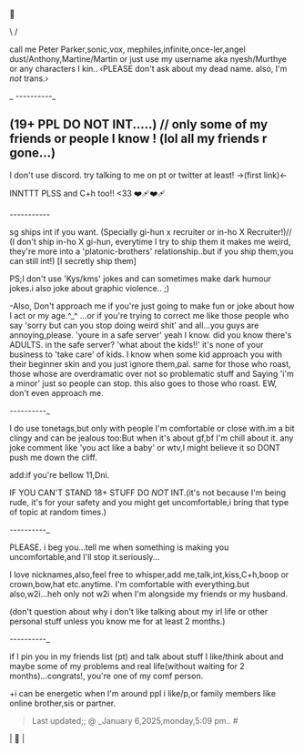 🎈

\ /

call me Peter Parker,sonic,vox, mephiles,infinite,once-ler,angel dust/Anthony,Martine/Martin or just use my username aka nyesh/Murthye or any characters I kin.. ‹PLEASE don't ask about my dead name. also, I'm *not* trans.›

_
_-_-_-_-_-_-_-_-_-_-_

(19+ PPL DO **NOT** INT.....) // only some of my friends or people I know ! (lol all my friends r gone...)
-
I don't use discord. try talking to me on pt or twitter at least! →(first link)←

INNTTT PLSS and C+h too!! <33 ❤️‍🩹❤️‍🩹

_-_-_-_-_-_-_-_-_-_-_-_

sg ships int if you want. (Specially gi-hun x recruiter or in-ho X Recruiter!)// (I don't ship in-ho X gi-hun, everytime I try to ship them it makes me weird, they're more into a 'platonic-brothers' relationship..but if you ship them,you can still int!)
[I secretly ship them]

PS;I don't use 'Kys/kms' jokes and can sometimes make dark humour jokes.i also joke about graphic violence.. ;)

-Also, Don't approach me if you're just going to make fun or joke about how I act or my age.^_^
...or if you're trying to correct me like those people who say 'sorry but can you stop doing weird shit' and all...you guys are annoying,please. 'youre in a safe server' yeah I know. did you know there's ADULTS. in the safe server? 'what about the kids!!' it's none of your business to 'take care' of kids. I know when some kid approach you with their beginner skin and you just ignore them,pal. same for those who roast, those whose are overdramatic over not so problematic stuff and Saying 'i'm a minor' just so people can stop. this also goes to those who roast. EW, don't even approach me.

_-_-_-_-_-_-_-_-_-_-_

I do use tonetags,but only with people I'm comfortable or close with.im a bit clingy and can be jealous too:But when it's about gf,bf I'm chill about it. any joke comment like 'you act like a baby' or wtv,I might believe it so DONT push me down the cliff.

add:if you're bellow 11,Dni.

IF YOU CAN'T STAND 18+ STUFF DO *NOT* INT.(it's not because I'm being rude, it's for your safety and you might get uncomfortable,i bring that type of topic at random times.)

_-_-_-_-_-_-_-_-_-_-_

PLEASE. i beg you...tell me when something is making you uncomfortable,and I'll stop it.seriously...

I love nicknames,also,feel free to whisper,add me,talk,int,kiss,C+h,boop or crown,bow,hat etc.anytime. I'm comfortable with everything.but also,w2i...heh only not w2i when I'm alongside my friends or my husband.

(don't question about why i don't like talking about my irl life or other personal stuff unless you know me for at least 2 months.)

_-_-_-_-_-_-_-_-_-_-_

if I pin you in my friends list (pt) and talk about stuff I like/think about and maybe some of my problems and real life(without waiting for 2 months)...congrats!, you're one of my comf person.

+i can be energetic when I'm around ppl i like/p,or family members like online brother,sis or partner.

>Last updated;; @ _January 6,2025,monday,5:09 pm.. #

| 🔱 |
